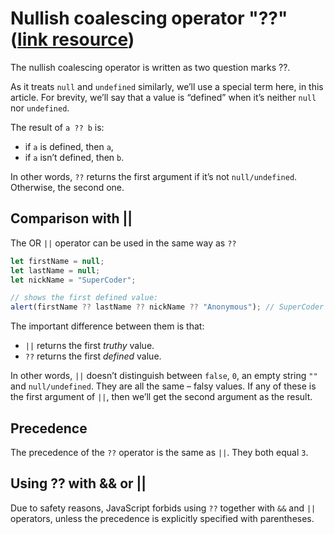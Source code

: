 # **Nullish coalescing operator "??"** ([link resource](https://javascript.info/nullish-coalescing-operator))

The nullish coalescing operator is written as two question marks ??.

As it treats <code>null</code> and <code>undefined</code> similarly, we’ll use a special term here, in this article. For brevity, we’ll say that a value is “defined” when it’s neither <code>null</code> nor <code>undefined</code>.

The result of <code>a ?? b</code> is:

-   if <code>a</code> is defined, then <code>a</code>,
-   if <code>a</code> isn’t defined, then <code>b</code>.

In other words, <code>??</code> returns the first argument if it’s not <code>null/undefined</code>. Otherwise, the second one.

## **Comparison with ||**

The OR <code>||</code> operator can be used in the same way as <code>??</code>

```javascript
let firstName = null;
let lastName = null;
let nickName = "SuperCoder";

// shows the first defined value:
alert(firstName ?? lastName ?? nickName ?? "Anonymous"); // SuperCoder
```

The important difference between them is that:

-   <code>||</code> returns the first _truthy_ value.
-   <code>??</code> returns the first _defined_ value.

In other words, <code>||</code> doesn’t distinguish between <code>false</code>, <code>0</code>, an empty string <code>""</code> and <code>null/undefined</code>. They are all the same – falsy values. If any of these is the first argument of <code>||</code>, then we’ll get the second argument as the result.

## **Precedence**

The precedence of the <code>??</code> operator is the same as <code>||</code>. They both equal <code>3</code>.

## **Using ?? with && or ||**

Due to safety reasons, JavaScript forbids using <code>??</code> together with <code>&&</code> and <code>||</code> operators, unless the precedence is explicitly specified with parentheses.
